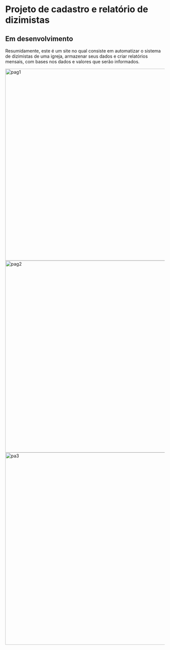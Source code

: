 # Projeto de cadastro e relatório de dizimistas
## Em desenvolvimento

Resumidamente, este é um site no qual consiste em automatizar o sistema
de dizimistas de uma igreja, armazenar seus dados e criar relatórios
mensais, com bases nos dados e valores que serão informados.



<img width="1365" height="607" alt="pag1" src="https://github.com/user-attachments/assets/8f7d2c2f-ca95-4a7c-ade6-41a0bef1e30f" />
<img width="1365" height="607" alt="pag2" src="https://github.com/user-attachments/assets/e00e3f38-fe43-4e16-8f5c-60d4c501e2be" />
<img width="1366" height="608" alt="pa3" src="https://github.com/user-attachments/assets/4926ece4-b26a-430c-af97-9351c8d702b9" />
